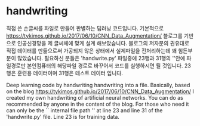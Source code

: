 # handwriting
직접 쓴 손글씨를 파일로 만들어 판별하는 딥러닝 코드입니다.
기본적으로 https://tykimos.github.io/2017/06/10/CNN_Data_Augmentation/ 블로그를 기반으로 인공신경망을 제 글씨체에 맞게 설계 해보았습니다.
블로그의 저자분의 권유대로 직접 데이터를 만듦으로써 가공되지 않은 상태에서 실제파일을 전처리하는데 꽤 힘든부분이 많았습니다.
필요하신 분들은 'handwrite.py' 파일중에 23행과 31행의 ''안에 파일경로만 본인컴퓨터의 해당파일 경로로 바꾸어서 코드를 실행하시면 될 것입니다.
23행은 훈련용 데이터이며 31행은 테스트 데이터 입니다.



Deep learning code by handwriting handwriting into a file.
Basically, based on the blog https://tykimos.github.io/2017/06/10/CNN_Data_Augmentation/ I created my own handwriting of artificial neural networks.
You can do as recommended by anyone in the content of the blog.
For those who need it can only be the `` internal file path '' at line 23 and line 31 of the 'handwrite.py' file.
Line 23 is for training data.
